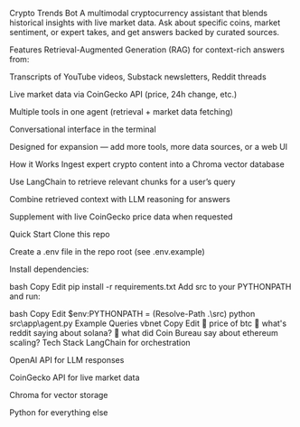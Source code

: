 Crypto Trends Bot
A multimodal cryptocurrency assistant that blends historical insights with live market data.
Ask about specific coins, market sentiment, or expert takes, and get answers backed by curated sources.

Features
Retrieval-Augmented Generation (RAG) for context-rich answers from:

Transcripts of YouTube videos, Substack newsletters, Reddit threads

Live market data via CoinGecko API (price, 24h change, etc.)

Multiple tools in one agent (retrieval + market data fetching)

Conversational interface in the terminal

Designed for expansion — add more tools, more data sources, or a web UI

How it Works
Ingest expert crypto content into a Chroma vector database

Use LangChain to retrieve relevant chunks for a user’s query

Combine retrieved context with LLM reasoning for answers

Supplement with live CoinGecko price data when requested

Quick Start
Clone this repo

Create a .env file in the repo root (see .env.example)

Install dependencies:

bash
Copy
Edit
pip install -r requirements.txt
Add src to your PYTHONPATH and run:

bash
Copy
Edit
$env:PYTHONPATH = (Resolve-Path .\src)
python src\app\agent.py
Example Queries
vbnet
Copy
Edit
🧠 price of btc
🧠 what's reddit saying about solana?
🧠 what did Coin Bureau say about ethereum scaling?
Tech Stack
LangChain for orchestration

OpenAI API for LLM responses

CoinGecko API for live market data

Chroma for vector storage

Python for everything else